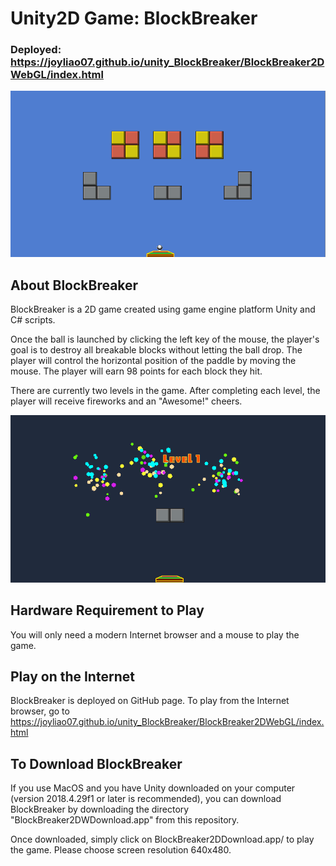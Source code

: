 # Unity2D Game: BlockBreaker
### Deployed: https://joyliao07.github.io/unity_BlockBreaker/BlockBreaker2DWebGL/index.html

<img src="https://github.com/joyliao07/unity_BlockBreaker/blob/main/assets/blockBreaker.png" alt="blockBreaker" width="650">

## About BlockBreaker

BlockBreaker is a 2D game created using game engine platform Unity and C# scripts.

Once the ball is launched by clicking the left key of the mouse, the player's goal is to destroy all breakable blocks without letting the ball drop. The player will control the horizontal position of the paddle by moving the mouse. The player will earn 98 points for each block they hit.

There are currently two levels in the game. After completing each level, the player will receive fireworks and an "Awesome!" cheers.

<img src="https://github.com/joyliao07/unity_BlockBreaker/blob/main/assets/fireworks.png" alt="fireWorks" width="650">

## Hardware Requirement to Play

You will only need a modern Internet browser and a mouse to play the game.



## Play on the Internet

BlockBreaker is deployed on GitHub page. To play from the Internet browser, go to https://joyliao07.github.io/unity_BlockBreaker/BlockBreaker2DWebGL/index.html



## To Download BlockBreaker

If you use MacOS and you have Unity downloaded on your computer (version 2018.4.29f1 or later is recommended), you can download BlockBreaker by downloading the directory "BlockBreaker2DWDownload.app" from this repository. 

Once downloaded, simply click on BlockBreaker2DDownload.app/ to play the game. Please choose screen resolution 640x480.





